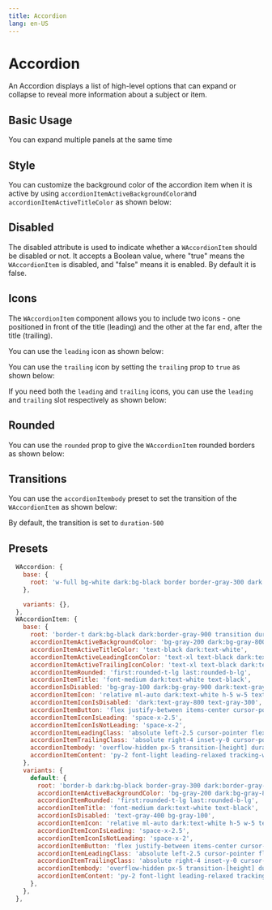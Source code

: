 ```yaml
---
title: Accordion
lang: en-US
---
```

# Accordion

An Accordion displays a list of high-level options that can expand or collapse to reveal more information about a subject or item.

## Basic Usage

You can expand multiple panels at the same time

<demo src="../../components/Accordion/accordionBasic.vue" />

## Style

You can customize the background color of the accordion item when it is active by using `accordionItemActiveBackgroundColor`and `accordionItemActiveTitleColor` as shown below:

<demo src="../../components/Accordion/accordionActiveBackgroundColor.vue" />


## Disabled 

The disabled attribute is used to indicate whether a `WAccordionItem` should be disabled or not. It accepts a Boolean value, where "true" means the `WAccordionItem` is disabled, and "false" means it is enabled. By default it is false.

<demo src='../../components/Accordion/accordionDisabled.vue' />


## Icons

The `WAccordionItem` component allows you to include two icons - one positioned in front of the title (leading) and the other at the far end, after the title (trailing).

You can use the `leading` icon as shown below:

<demo src='../../components/Accordion/accordionIconLeading.vue' />

You can use the `trailing` icon by setting the `trailing` prop to `true` as shown below:

<demo src='../../components/Accordion/accordionIconTrailing.vue' />

If you need both the `leading` and `trailing` icons, you can use the `leading` and `trailing` slot respectively as shown below:

<demo src="../../components/Accordion/accordionIconSlot.vue" />


## Rounded

You can use the `rounded` prop to give the `WAccordionItem` rounded borders as shown below:

<demo src="../../components/Accordion/accordionRounded.vue" />

## Transitions

You can use the `accordionItembody` preset to set the transition of the `WAccordionItem` as shown below:

<demo src="../../components/Accordion/accordionTransitions.vue" />

By default, the transition is set to `duration-500`

## Presets

```js
  WAccordion: {
    base: {
      root: 'w-full bg-white dark:bg-black border border-gray-300 dark:border-gray-900 flex flex-col',
    },

    variants: {},
  },
  WAccordionItem: {
    base: {
      root: 'border-t dark:bg-black dark:border-gray-900 transition duration-500 hover:bg-gray-100 dark:hover:bg-gray-900',
      accordionItemActiveBackgroundColor: 'bg-gray-200 dark:bg-gray-800',
      accordionItemActiveTitleColor: 'text-black dark:text-white',
      accordionItemActiveLeadingIconColor: 'text-xl text-black dark:text-white',
      accordionItemActiveTrailingIconColor: 'text-xl text-black dark:text-white',
      accordionItemRounded: 'first:rounded-t-lg last:rounded-b-lg',
      accordionItemTitle: 'font-medium dark:text-white text-black',
      accordionIsDisabled: 'bg-gray-100 dark:bg-gray-900 dark:text-gray-700',
      accordionItemIcon: 'relative ml-auto dark:text-white h-5 w-5 text-black transition-transform duration-500 md:h-6 md:w-6',
      accordionItemIconIsDisabled: 'dark:text-gray-800 text-gray-300',
      accordionItemButton: 'flex justify-between items-center cursor-pointer p-2',
      accordionItemIconIsLeading: 'space-x-2.5',
      accordionItemIconIsNotLeading: 'space-x-2',
      accordionItemLeadingClass: 'absolute left-2.5 cursor-pointer flex items-center overflow-hidden',
      accordionItemTrailingClass: 'absolute right-4 inset-y-0 cursor-pointer flex items-center overflow-hidden',
      accordionItembody: 'overflow-hidden px-5 transition-[height] duration-500 text-black will-change-[height] md:px-6',
      accordionItemContent: 'py-2 font-light leading-relaxed tracking-wide text-black dark:text-white',
    },
    variants: {
      default: {
        root: 'border-b dark:bg-black border-gray-300 dark:border-gray-900 transition duration-500 hover:bg-gray-100 dark:hover:bg-gray-900',
        accordionItemActiveBackgroundColor: 'bg-gray-200 dark:bg-gray-800',
        accordionItemRounded: 'first:rounded-t-lg last:rounded-b-lg',
        accordionItemTitle: 'font-medium dark:text-white text-black',
        accordionIsDisabled: 'text-gray-400 bg-gray-100',
        accordionItemIcon: 'relative ml-auto dark:text-white h-5 w-5 text-black transition-transform duration-500 md:h-6 md:w-6',
        accordionItemIconIsLeading: 'space-x-2.5',
        accordionItemIconIsNotLeading: 'space-x-2',
        accordionItemButton: 'flex justify-between items-center cursor-pointer p-2',
        accordionItemLeadingClass: 'absolute left-2.5 cursor-pointer flex items-center overflow-hidden',
        accordionItemTrailingClass: 'absolute right-4 inset-y-0 cursor-pointer flex items-center overflow-hidden',
        accordionItembody: 'overflow-hidden px-5 transition-[height] duration-500 text-black will-change-[height] md:px-6',
        accordionItemContent: 'py-2 font-light leading-relaxed tracking-wide text-black dark:text-white',
      },
    },
  },

```
